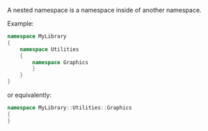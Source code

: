 A nested namespace is a namespace inside of another namespace.

Example:
```cpp
namespace MyLibrary
{
	namespace Utilities
	{
		namespace Graphics
		}
	}
}
```

or equivalently:
```cpp
namespace MyLibrary::Utilities::Graphics
{
}
```